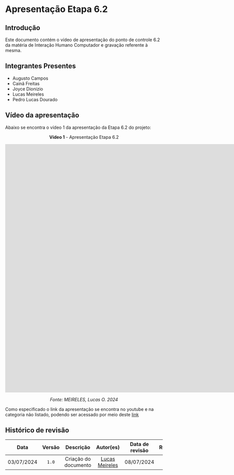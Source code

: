 # Apresentação Etapa 6.2 

## Introdução
Este documento contém o vídeo de apresentação do ponto de controle 6.2 da matéria de Interação Humano Computador e gravação referente à mesma.

## Integrantes Presentes

- Augusto Campos
- Cainã Freitas
- Joyce Dionizio
- Lucas Meireles
- Pedro Lucas Dourado

## Vídeo da apresentação
Abaixo se encontra o vídeo 1 da apresentação da Etapa 6.2 do projeto:

<center>

**Vídeo 1** - Apresentação Etapa 6.2

<iframe width="1864" height="793" src="https://www.youtube.com/embed/iM_xbgZAT7o" title="Apresentação 6.2" frameborder="0" allow="accelerometer; autoplay; clipboard-write; encrypted-media; gyroscope; picture-in-picture; web-share" referrerpolicy="strict-origin-when-cross-origin" allowfullscreen></iframe>

*Fonte: MEIRELES, Lucas O. 2024*

</center>

Como especificado o link da apresentação se encontra no youtube e na categoria não listado, podendo ser acessado por meio deste [link](https://www.youtube.com/watch?v=iM_xbgZAT7o)

## Histórico de revisão

|    Data    | Versão |      Descrição       |                  Autor(es)                  | Data de revisão | Revisor(es) |
| :--------: | :----: | :------------------: | :-----------------------------------------: | :-------------: | :---------: |
| 03/07/2024 | `1.0`  | Criação do documento | [Lucas Meireles](https://github.com/Katuner) |   08/07/2024    | [Pedro Lucas](https://github.com/lucasdray) |